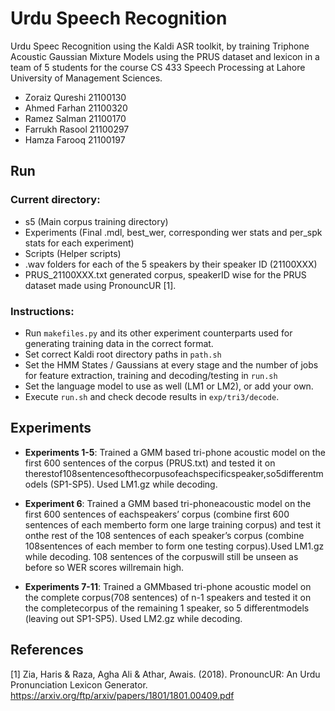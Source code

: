 # Urdu Speech Recognition
Urdu Speec Recognition using the Kaldi ASR toolkit, by training Triphone Acoustic Gaussian Mixture Models using the PRUS dataset and lexicon in a team of 5 students for the course CS 433 Speech Processing at Lahore University of Management Sciences.
- Zoraiz Qureshi 21100130
- Ahmed Farhan 21100320
- Ramez Salman 21100170
- Farrukh Rasool 21100297
- Hamza Farooq 21100197


## Run
### Current directory:
- s5 (Main corpus training directory)
- Experiments (Final .mdl, best_wer, corresponding wer stats and per_spk stats for each experiment)
- Scripts (Helper scripts)
- .wav folders for each of the 5 speakers by their speaker ID (21100XXX)
- PRUS_21100XXX.txt generated corpus, speakerID wise for the PRUS dataset made using PronouncUR [1].


### Instructions:
- Run `makefiles.py` and its other experiment counterparts used for generating training data in the correct format.
- Set correct Kaldi root directory paths in `path.sh`
- Set the HMM States / Gaussians at every stage and the number of jobs for feature extraction, training and decoding/testing in `run.sh`
- Set the language model to use as well (LM1 or LM2), or add your own.
- Execute `run.sh` and check decode results in `exp/tri3/decode`.


## Experiments
- **Experiments 1-5**: Trained a GMM based tri-phone acoustic model on the first 600 sentences of the corpus (PRUS.txt) and tested it on therestof108sentencesofthecorpusofeachspecificspeaker,so5differentmodels (SP1-SP5). Used LM1.gz while decoding.

- **Experiment 6**: Trained a GMM based tri-phoneacoustic model on the first 600 sentences of eachspeakers’ corpus (combine first 600 sentences of each memberto form one large training corpus) and test it onthe rest of the 108 sentences of each speaker’s corpus (combine 108sentences of each member to form one testing corpus).Used LM1.gz while decoding. 108 sentences of the corpuswill still be unseen as before so WER scores willremain high.

- **Experiments 7-11**: Trained a GMMbased tri-phone acoustic model on the complete corpus(708 sentences) of n-1 speakers and tested it on the completecorpus of the remaining 1 speaker, so 5 differentmodels (leaving out SP1-SP5). Used LM2.gz while decoding.


## References
[1] Zia, Haris & Raza, Agha Ali & Athar, Awais. (2018). PronouncUR: An Urdu Pronunciation Lexicon Generator. https://arxiv.org/ftp/arxiv/papers/1801/1801.00409.pdf
